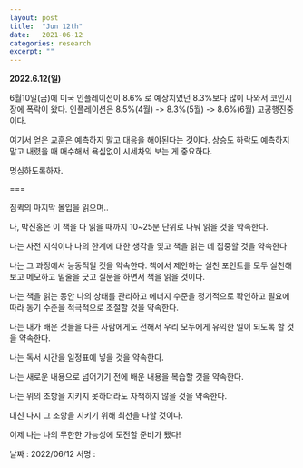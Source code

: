 ```yaml
---
layout: post
title:  "Jun 12th"
date:   2021-06-12
categories: research
excerpt: ""
---
```


**2022.6.12(일)**

6월10일(금)에 미국 인플레이션이 8.6% 로 예상치였던 8.3%보다 많이 나와서 코인시장에 폭락이 왔다. 인플레이션은 8.5%(4월) -> 8.3%(5월) -> 8.6%(6월) 고공행진중이다. 

여기서 얻은 교훈은 예측하지 말고 대응을 해야된다는 것이다. 
상승도 하락도 예측하지 말고 내렸을 때 매수해서 욕심없이 시세차익 보는 게 중요하다.

명심하도록하자. 

===

짐퀵의 마지막 몰입을 읽으며..

나, 박진홍은 이 책을 다 읽을 때까지 10~25분 단위로 나눠 읽을 것을 약속한다.

나는 사전 지식이나 나의 한계에 대한 생각을 잊고 책을 읽는 데 집중할 것을 약속한다

나는 그 과정에서 능동적일 것을 약속한다. 책에서 제안하는 실천 포인트를 모두 실천해보고 메모하고 밑줄을 긋고 질문을 하면서 책을 읽을 것이다.

나는 책을 읽는 동안 나의 상태를 관리하고 에너지 수준을 정기적으로 확인하고 필요에 따라 동기 수준을 적극적으로 조절할 것을 약속한다.

나는 내가 배운 것들을 다른 사람에게도 전해서 우리 모두에게 유익한 일이 되도록 할 것을 약속한다.

나는 독서 시간을 일정표에 넣을 것을 약속한다.

나는 새로운 내용으로 넘어가기 전에 배운 내용을 복습할 것을 약속한다.

나는 위의 조항을 지키지 못하더라도 자책하지 않을 것을 약속한다.

대신 다시 그 조항을 지키기 위해 최선을 다할 것이다.

이제 나는 나의 무한한 가능성에 도전할 준비가 됐다!

날짜 : 2022/06/12          서명 : <img src = "https://jinhong-park.github.io/journal2/images/signiture.jpg" width="30" height="5" />




